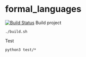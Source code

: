 # formal_languages
[![Build Status](https://travis-ci.org/werty144/formal_languages.svg?branch=master)](https://travis-ci.org/werty144/formal_languages)
Build project
```
./build.sh
```
Test
```
python3 test/*
```
